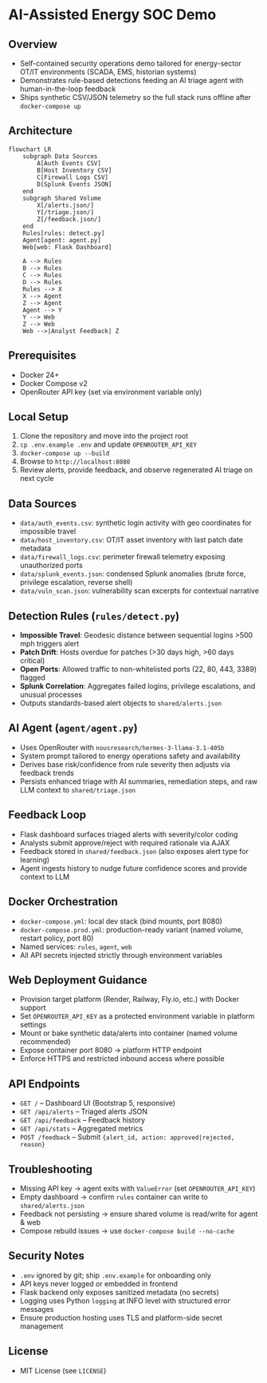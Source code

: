 # AI-Assisted Energy SOC Demo

## Overview
- Self-contained security operations demo tailored for energy-sector OT/IT environments (SCADA, EMS, historian systems)
- Demonstrates rule-based detections feeding an AI triage agent with human-in-the-loop feedback
- Ships synthetic CSV/JSON telemetry so the full stack runs offline after `docker-compose up`

## Architecture
```mermaid
flowchart LR
    subgraph Data Sources
        A[Auth Events CSV]
        B[Host Inventory CSV]
        C[Firewall Logs CSV]
        D[Splunk Events JSON]
    end
    subgraph Shared Volume
        X[/alerts.json/]
        Y[/triage.json/]
        Z[/feedback.json/]
    end
    Rules[rules: detect.py]
    Agent[agent: agent.py]
    Web[web: Flask Dashboard]

    A --> Rules
    B --> Rules
    C --> Rules
    D --> Rules
    Rules --> X
    X --> Agent
    Z --> Agent
    Agent --> Y
    Y --> Web
    Z --> Web
    Web -->|Analyst Feedback| Z
```

## Prerequisites
- Docker 24+
- Docker Compose v2
- OpenRouter API key (set via environment variable only)

## Local Setup
1. Clone the repository and move into the project root
2. `cp .env.example .env` and update `OPENROUTER_API_KEY`
3. `docker-compose up --build`
4. Browse to `http://localhost:8080`
5. Review alerts, provide feedback, and observe regenerated AI triage on next cycle

## Data Sources
- `data/auth_events.csv`: synthetic login activity with geo coordinates for impossible travel
- `data/host_inventory.csv`: OT/IT asset inventory with last patch date metadata
- `data/firewall_logs.csv`: perimeter firewall telemetry exposing unauthorized ports
- `data/splunk_events.json`: condensed Splunk anomalies (brute force, privilege escalation, reverse shell)
- `data/vuln_scan.json`: vulnerability scan excerpts for contextual narrative

## Detection Rules (`rules/detect.py`)
- **Impossible Travel**: Geodesic distance between sequential logins >500 mph triggers alert
- **Patch Drift**: Hosts overdue for patches (>30 days high, >60 days critical)
- **Open Ports**: Allowed traffic to non-whitelisted ports (22, 80, 443, 3389) flagged
- **Splunk Correlation**: Aggregates failed logins, privilege escalations, and unusual processes
- Outputs standards-based alert objects to `shared/alerts.json`

## AI Agent (`agent/agent.py`)
- Uses OpenRouter with `nousresearch/hermes-3-llama-3.1-405b`
- System prompt tailored to energy operations safety and availability
- Derives base risk/confidence from rule severity then adjusts via feedback trends
- Persists enhanced triage with AI summaries, remediation steps, and raw LLM context to `shared/triage.json`

## Feedback Loop
- Flask dashboard surfaces triaged alerts with severity/color coding
- Analysts submit approve/reject with required rationale via AJAX
- Feedback stored in `shared/feedback.json` (also exposes alert type for learning)
- Agent ingests history to nudge future confidence scores and provide context to LLM

## Docker Orchestration
- `docker-compose.yml`: local dev stack (bind mounts, port 8080)
- `docker-compose.prod.yml`: production-ready variant (named volume, restart policy, port 80)
- Named services: `rules`, `agent`, `web`
- All API secrets injected strictly through environment variables

## Web Deployment Guidance
- Provision target platform (Render, Railway, Fly.io, etc.) with Docker support
- Set `OPENROUTER_API_KEY` as a protected environment variable in platform settings
- Mount or bake synthetic data/alerts into container (named volume recommended)
- Expose container port 8080 → platform HTTP endpoint
- Enforce HTTPS and restricted inbound access where possible

## API Endpoints
- `GET /` – Dashboard UI (Bootstrap 5, responsive)
- `GET /api/alerts` – Triaged alerts JSON
- `GET /api/feedback` – Feedback history
- `GET /api/stats` – Aggregated metrics
- `POST /feedback` – Submit `{alert_id, action: approved|rejected, reason}`

## Troubleshooting
- Missing API key → agent exits with `ValueError` (set `OPENROUTER_API_KEY`)
- Empty dashboard → confirm `rules` container can write to `shared/alerts.json`
- Feedback not persisting → ensure shared volume is read/write for agent & web
- Compose rebuild issues → use `docker-compose build --no-cache`

## Security Notes
- `.env` ignored by git; ship `.env.example` for onboarding only
- API keys never logged or embedded in frontend
- Flask backend only exposes sanitized metadata (no secrets)
- Logging uses Python `logging` at INFO level with structured error messages
- Ensure production hosting uses TLS and platform-side secret management

## License
- MIT License (see `LICENSE`)